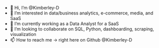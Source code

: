 - 👋 Hi, I’m @Kimberley-D
- 👀 I’m interested in data/business analytics, e-commerce, media, and SaaS
- 🌱 I’m currently working as a Data Analyst for a SaaS
- 💞️ I’m looking to collaborate on SQL, Python, dashboarding, scraping, visualization
- 📫 How to reach me -> right here on Github @Kimberley-D

<!---
Kimberley-D/Kimberley-D is a ✨ special ✨ repository because its `README.md` (this file) appears on your GitHub profile.
You can click the Preview link to take a look at your changes.
--->
